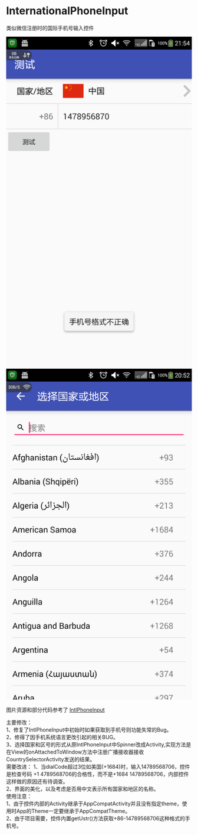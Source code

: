 # InternationalPhoneInput
类似微信注册时的国际手机号输入控件

![image](https://github.com/yimingyu/InternationalPhoneInput/blob/master/ScreenShots/Screenshot_2016-09-10-21-54-06.png)
![image](https://github.com/yimingyu/InternationalPhoneInput/blob/master/ScreenShots/Screenshot_2016-09-10-20-52-29.png)


图片资源和部分代码参考了 [IntlPhoneInput](https://github.com/AlmogBaku/IntlPhoneInput)

主要修改：  
1、修复了IntlPhoneInput中初始时如果获取到手机号则功能失常的Bug。  
2、修得了因手机系统语言更改引起的相关BUG。    
3、选择国家和区号的形式从原IntlPhoneInput中Spinner改成Activity,实现方法是在View的onAttachedToWindow方法中注册广播接收器接收CountrySelectorActivity发送的结果。    
需要改进： 
1、当dialCode超过3位如美国(+1684)时，输入14789568706，控件是检查号码 +1   4789568706的合格性，而不是+1684 14789568706，内部控件这样做的原因还有待调查。     
2、界面的美化，以及考虑是否用中文表示所有国家和地区的名称。     
使用注意：  
1、由于控件内部的Activity继承于AppCompatActivity并且没有指定theme，使用时App的Theme一定要继承于AppCompatTheme。    
2、由于项目需要，控件内置getUstr()方法获取+86-14789568706这种格式的手机号。






